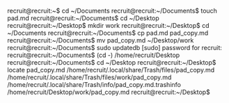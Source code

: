 recruit@recruit:~$ cd ~/Documents
recruit@recruit:~/Documents$ touch pad.md
recruit@recruit:~/Documents$ cd ~/Desktop
recruit@recruit:~/Desktop$ mkdir work
recruit@recruit:~/Desktop$ cd ~/Documents
recruit@recruit:~/Documents$ cp pad.md pad_copy.md
recruit@recruit:~/Documents$ mv pad_copy.md ~/Desktop/work
recruit@recruit:~/Documents$ sudo updatedb
[sudo] password for recruit:         
recruit@recruit:~/Documents$ (cd -)
/home/recruit/Desktop
recruit@recruit:~/Documents$ cd ~/Desktop
recruit@recruit:~/Desktop$ locate pad_copy.md
/home/recruit/.local/share/Trash/files/pad_copy.md
/home/recruit/.local/share/Trash/files/work/pad_copy.md
/home/recruit/.local/share/Trash/info/pad_copy.md.trashinfo
/home/recruit/Desktop/work/pad_copy.md
recruit@recruit:~/Desktop$ 

